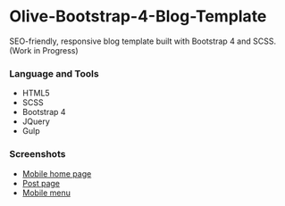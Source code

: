 # Olive-Bootstrap-4-Blog-Template
SEO-friendly, responsive blog template built with Bootstrap 4 and SCSS.
(Work in Progress)

### Language and Tools
* HTML5
* SCSS
* Bootstrap 4
* JQuery
* Gulp

### Screenshots
*  [Mobile home page](src/images/mobile_home.png "mobile Home page")
*  [Post page](src/images/post_page.png "mobile Home page")
*  [Mobile menu](src/images/mobile_menu.png "mobile menu")